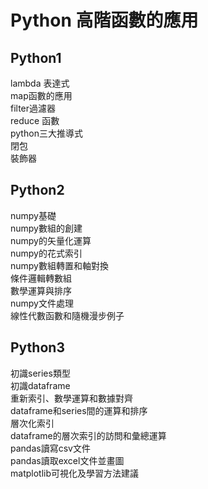 
# Python 高階函數的應用


## Python1  
lambda 表達式   
map函數的應用   
filter過濾器        
reduce 函數     
python三大推導式    
閉包        
裝飾器      

## Python2  
numpy基礎       
numpy數組的創建     
numpy的矢量化運算       
numpy的花式索引     
numpy數組轉置和軸對換       
條件邏輯轉數組      
數學運算與排序      
numpy文件處理       
線性代數函數和隨機漫步例子      


## Python3  
初識series類型      
初識dataframe   
重新索引、數學運算和數據對齊    
dataframe和series間的運算和排序     
層次化索引      
dataframe的層次索引的訪問和彙總運算     
pandas讀寫csv文件       
pandas讀取excel文件並畫圖       
matplotlib可視化及學習方法建議      
